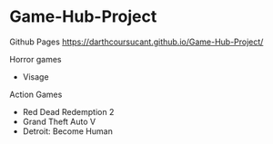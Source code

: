 # Game-Hub-Project

Github Pages
https://darthcoursucant.github.io/Game-Hub-Project/

Horror games
- Visage

Action Games
- Red Dead Redemption 2
- Grand Theft Auto V
- Detroit: Become Human